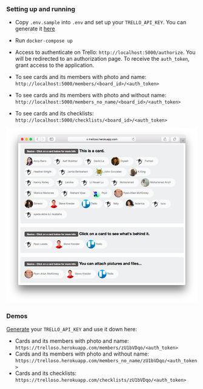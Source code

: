 ### Setting up and running

- Copy `.env.sample` into `.env` and set up your `TRELLO_API_KEY`. You can generate it [here](https://trello.com/app-key)
- Run `docker-compose up`
- Access to authenticate on Trello: ``http://localhost:5000/authorize``.
You will be redirected to an authorization page. To receive the `auth_token`, grant access to the application.

- To see cards and its members with photo and name: ``http://localhost:5000/members/<board_id>/<auth_token>``
- To see cards and its members with photo and without name: ``http://localhost:5000/members_no_name/<board_id>/<auth_token>``
- To see cards and its checklists: ``http://localhost:5000/checklists/<board_id>/<auth_token>``


![Screenshot](https://raw.githubusercontent.com/glaubermagal/trelloso/master/screenshot.png)


### Demos

[Generate](https://trello.com/app-key) your `TRELLO_API_KEY` and use it down here:

- Cards and its members with photo and name: ``https://trelloso.herokuapp.com/members/zU1bVDqo/<auth_token>``
- Cards and its members with photo and without name: ``https://trelloso.herokuapp.com/members_no_name/zU1bVDqo/<auth_token>``
- Cards and its checklists: ``https://trelloso.herokuapp.com/checklists/zU1bVDqo/<auth_token>``
